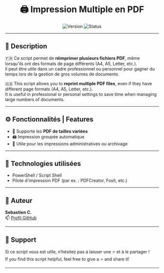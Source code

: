 <h1 align="center">🖨️ Impression Multiple en PDF</h1>

<p align="center">
  <img alt="Version" src="https://img.shields.io/badge/version-1.0-blue.svg?cacheSeconds=2592000" />
  <img alt="Status" src="https://img.shields.io/badge/status-Actif-success.svg" />
</p>

---

## 📄 Description

🇫🇷 Ce script permet de **réimprimer plusieurs fichiers PDF**, même lorsqu'ils ont des formats de page différents (A4, A5, Letter, etc.).  
Il peut être utile dans un cadre professionnel ou personnel pour gagner du temps lors de la gestion de gros volumes de documents.

🇬🇧 This script allows you to **reprint multiple PDF files**, even if they have different page formats (A4, A5, Letter, etc.).  
It is useful in professional or personal settings to save time when managing large numbers of documents.

---

## ⚙️ Fonctionnalités | Features

- 📎 Supporte les **PDF de tailles variées**
- 🖨️ Impression groupée automatique
- 💼 Utile pour les impressions administratives ou archivage

---

## 🧰 Technologies utilisées

- PowerShell / Script Shell
- Pilote d'impression PDF (par ex. : PDFCreator, Foxit, etc.)

---

## 👤 Auteur

**Sebastien C.**  
📫 [Profil GitHub](https://github.com/DevTech-Solution)

---

## 💬 Support

Si ce script vous est utile, n’hésitez pas à laisser une ⭐ et à le partager !  
If you find this script helpful, feel free to give a ⭐ and share it!

---
